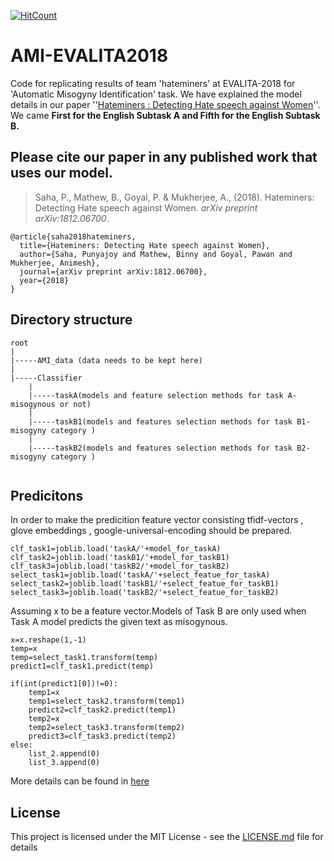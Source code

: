 [![HitCount](http://hits.dwyl.io/punyajoy/Hateminers-EVALITA.svg)](http://hits.dwyl.io/punyajoy/Hateminers-EVALITA)

# AMI-EVALITA2018

Code for replicating results of team 'hateminers' at EVALITA-2018 for 'Automatic Misogyny Identification' task. We have explained the model details in our paper ''[Hateminers : Detecting Hate speech against Women](https://arxiv.org/abs/1812.06700)''.
We came **First for the English Subtask A and Fifth for the English Subtask B.**

## Please cite our paper in any published work that uses our model.

> Saha, P., Mathew, B., Goyal, P. & Mukherjee, A., (2018). Hateminers: Detecting Hate speech against Women. _arXiv preprint arXiv:1812.06700_.
```
@article{saha2018hateminers,
  title={Hateminers: Detecting Hate speech against Women},
  author={Saha, Punyajoy and Mathew, Binny and Goyal, Pawan and Mukherjee, Animesh},
  journal={arXiv preprint arXiv:1812.06700},
  year={2018}
}
```

## Directory structure
```
root
|
|-----AMI_data (data needs to be kept here) 
|
|-----Classifier
	|
	|-----taskA(models and feature selection methods for task A- misogynous or not)
	|
	|-----taskB1(models and features selection methods for task B1- misogyny category )
	|
	|-----taskB2(models and features selection methods for task B2- misogyny category )
		
```
## Predicitons
In order to make the predicition feature vector consisting tfidf-vectors , glove embeddings , google-universal-encoding should be prepared.

```
clf_task1=joblib.load('taskA/'+model_for_taskA)
clf_task2=joblib.load('taskB1/'+model_for_taskB1)
clf_task3=joblib.load('taskB2/'+model_for_taskB2)
select_task1=joblib.load('taskA/'+select_featue_for_taskA)
select_task2=joblib.load('taskB1/'+select_featue_for_taskB1)
select_task3=joblib.load('taskB2/'+select_featue_for_taskB2)
```
Assuming x to be a feature vector.Models of Task B are only used when Task A model predicts the given text as misogynous. 
```
x=x.reshape(1,-1)
temp=x
temp=select_task1.transform(temp)
predict1=clf_task1.predict(temp)

if(int(predict1[0])!=0):
	temp1=x
	temp1=select_task2.transform(temp1)
	predict2=clf_task2.predict(temp1)
	temp2=x
	temp2=select_task3.transform(temp2)
	predict3=clf_task3.predict(temp2)
else:
	list_2.append(0)
	list_3.append(0)
```
More details can be found in [here](Classifier/Submit_test.ipynb)


## License

This project is licensed under the MIT License - see the [LICENSE.md](LICENSE.md) file for details
